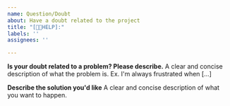 ```yaml
---
name: Question/Doubt
about: Have a doubt related to the project
title: "[💁🏼HELP]:"
labels: ''
assignees: ''

---
```


**Is your doubt related to a problem? Please describe.**
A clear and concise description of what the problem is. Ex. I'm always frustrated when [...]

**Describe the solution you'd like**
A clear and concise description of what you want to happen.

